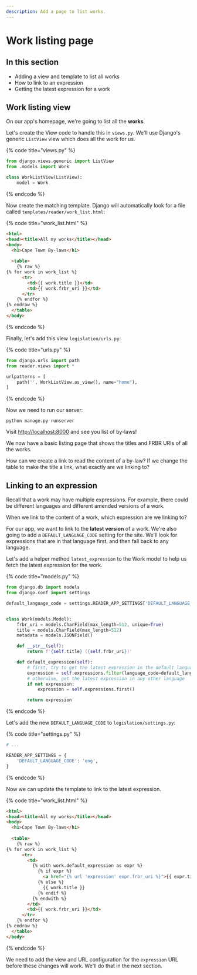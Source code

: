 ```yaml
---
description: Add a page to list works.
---
```


# Work listing page

## In this section

* Adding a view and template to list all works
* How to link to an expression
* Getting the latest expression for a work

## Work listing view

On our app's homepage, we're going to list all the **works**.

Let's create the View code to handle this in `views.py`. We'll use Django's generic `ListView` view which does all the work for us.

{% code title="views.py" %}
```python
from django.views.generic import ListView
from .models import Work

class WorkListView(ListView):
    model = Work
```
{% endcode %}

Now create the matching template. Django will automatically look for a file called `templates/reader/work_list.html`:

{% code title="work_list.html" %}
```html
<html>
<head><title>All my works</title></head>
<body>
  <h1>Cape Town By-laws</h1>
  
  <table>
    {% raw %}
{% for work in work_list %}
      <tr>
        <td>{{ work.title }}</td>
        <td>{{ work.frbr_uri }}</td>
      </tr>
    {% endfor %}
{% endraw %}
  </table>
</body>
```
{% endcode %}

Finally, let's add this view `legislation/urls.py`:

{% code title="urls.py" %}
```python
from django.urls import path
from reader.views import *

urlpatterns = [
    path('', WorkListView.as_view(), name="home"),
]
```
{% endcode %}

Now we need to run our server:

```
python manage.py runserver
```

Visit [http://localhost:8000](http://localhost:8000) and see you list of by-laws!

We now have a basic listing page that shows the titles and FRBR URIs of all the works.

How can we create a link to read the content of a by-law? If we change the table to make the title a link, what exactly are we linking to?

## Linking to an expression

Recall that a work may have multiple expressions. For example, there could be different languages and different amended versions of a work.

When we link to the content of a work, which expression are we linking to?

For our app, we want to link to the **latest version** of a work. We're also going to add a `DEFAULT_LANGUAGE_CODE` setting for the site. We'll look for expressions that are in that language first, and then fall back to any language.

Let's add a helper method `latest_expression` to the Work model to help us fetch the latest expression for the work.

{% code title="models.py" %}
```python
from django.db import models
from django.conf import settings

default_language_code = settings.READER_APP_SETTINGS['DEFAULT_LANGUAGE_CODE']


class Work(models.Model):
    frbr_uri = models.CharField(max_length=512, unique=True)
    title = models.CharField(max_length=512)
    metadata = models.JSONField()

    def __str__(self):
        return f'{self.title} ({self.frbr_uri})'

    def default_expression(self):
        # first, try to get the latest expression in the default language
        expression = self.expressions.filter(language_code=default_language_code).first()
        # otherwise, get the latest expression in any other language
        if not expression:
            expression = self.expressions.first()

        return expression
```
{% endcode %}

Let's add the new `DEFAULT_LANGUAGE_CODE` to `legislation/settings.py`:

{% code title="settings.py" %}
```python
# ...

READER_APP_SETTINGS = {
    'DEFAULT_LANGUAGE_CODE': 'eng',
}
```
{% endcode %}

Now we can update the template to link to the latest expression.

{% code title="work_list.html" %}
```html
<html>
<head><title>All my works</title></head>
<body>
  <h1>Cape Town By-laws</h1>
  
  <table>
    {% raw %}
{% for work in work_list %}
      <tr>
        <td>
          {% with work.default_expression as expr %}
            {% if expr %}
              <a href="{% url 'expression' expr.frbr_uri %}">{{ expr.title }}</a>
            {% else %}
              {{ work.title }}
            {% endif %}
          {% endwith %}
        </td>
        <td>{{ work.frbr_uri }}</td>
      </tr>
    {% endfor %}
{% endraw %}
  </table>
</body>
```
{% endcode %}

We need to add the view and URL configuration for the `expression` URL before these changes will work. We'll do that in the next section.
